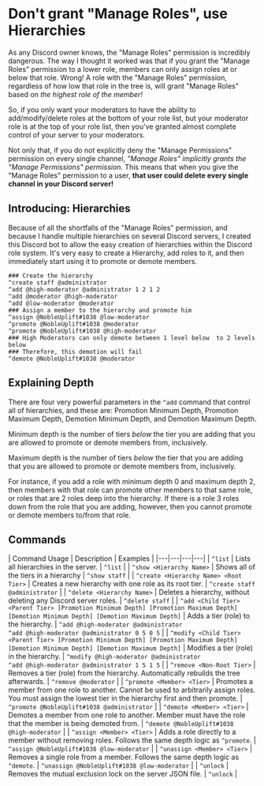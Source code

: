 # Don't grant "Manage Roles", use Hierarchies
As any Discord owner knows, the "Manage Roles" permission is incredibly dangerous. The way I thought it worked was that if you grant the "Manage Roles" permission to a lower role, members can only assign roles at or below that role. Wrong! A role with the "Manage Roles" permission, regardless of how low that role in the tree is, will grant "Manage Roles" based on *the highest role of the member!*

So, if you only want your moderators to have the ability to add/modify/delete roles at the bottom of your role list, but your moderator role is at the top of your role list, then you've granted almost complete control of your server to your moderators.

Not only that, if you do not explicitly deny the "Manage Permissions" permission on every single channel, *"Manage Roles" implicitly grants the "Manage Permissions" permission.* This means that when you give the "Manage Roles" permission to a user, **that user could delete every single channel in your Discord server!**

## Introducing: Hierarchies
Because of all the shortfalls of the "Manage Roles" permission, and because I handle multiple hierarchies on several Discord servers, I created this Discord bot to allow the easy creation of hierarchies within the Discord role system. It's very easy to create a Hierarchy, add roles to it, and then immediately start using it to promote or demote members.

```
### Create the hierarchy
^create staff @administrator
^add @high-moderator @administrator 1 2 1 2
^add @moderator @high-moderator
^add @low-moderator @moderator
### Assign a member to the hierarchy and promote him
^assign @NobleUplift#1038 @low-moderator
^promote @NobleUplift#1038 @moderator
^promote @NobleUplift#1038 @high-moderator
### High Moderators can only demote between 1 level below  to 2 levels below
### Therefore, this demotion will fail
^demote @NobleUplift#1038 @moderator
```

## Explaining Depth
There are four very powerful parameters in the `^add` command that control all of hierarchies, and these are: Promotion Minimum Depth, Promotion Maximum Depth, Demotion Minimum Depth, and Demotion Maximum Depth.

Minimum depth is the number of tiers *below* the tier you are adding that you are allowed to promote or demote members from, inclusively.

Maximum depth is the number of tiers *below* the tier that you are adding that you are allowed to promote or demote members from, inclusively.

For instance, if you add a role with minimum depth 0 and maximum depth 2, then members with that role can promote other members to that same role, or roles that are 2 roles deep into the hierarchy. If there is a role 3 roles down from the role that you are adding, however, then you cannot promote or demote members to/from that role.

## Commands
| Command Usage | Description | Examples |
|---|---|---|---|
| `^list` | Lists all hierarchies in the server. | `^list` |
| `^show <Hierarchy Name>` | Shows all of the tiers in a hierarchy | `^show staff` |
| `^create <Hierarchy Name> <Root Tier>` | Creates a new hierarchy with one role as its root tier. | `^create staff @administrator` |
| `^delete <Hierarchy Name>` | Deletes a hierarchy, without deleting any Discord server roles. | `^delete staff` |
| `^add <Child Tier> <Parent Tier> [Promotion Minimum Depth] [Promotion Maximum Depth] [Demotion Minimum Depth] [Demotion Maximum Depth]` | Adds a tier (role) to the hierarchy. | `^add @high-moderator @administrator`<br>`^add @high-moderator @administrator 0 5 0 5` |
| `^modify <Child Tier> <Parent Tier> [Promotion Minimum Depth] [Promotion Maximum Depth] [Demotion Minimum Depth] [Demotion Maximum Depth]` | Modifies a tier (role) in the hierarchy. | `^modify @high-moderator @administrator`<br>`^add @high-moderator @administrator 1 5 1 5` |
| `^remove <Non-Root Tier>` | Removes a tier (role) from the hierarchy. Automatically rebuilds the tree afterwards. | `^remove @moderator` |
| `^promote <Member> <Tier>` | Promotes a member from one role to another. Cannot be used to arbitrarily assign roles. You must assign the lowest tier in the hierarchy first and then promote. | `^promote @NobleUplift#1038 @administrator` |
| `^demote <Member> <Tier>` | Demotes a member from one role to another. Member must have the role that the member is being demoted from. | `^demote @NobleUplift#1038 @high-moderator` |
| `^assign <Member> <Tier>` | Adds a role directly to a member without removing roles. Follows the same depth logic as `^promote`. | `^assign @NobleUplift#1038 @low-moderator` |
| `^unassign <Member> <Tier>` | Removes a single role from a member. Follows the same depth logic as `^demote`. | `^unassign @NobleUplift#1038 @low-moderator` |
| `^unlock` | Removes the mutual exclusion lock on the server JSON file. | `^unlock` |
